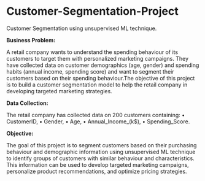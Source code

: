# Customer-Segmentation-Project
Customer Segmentation using unsupervised ML technique.

**Business Problem:**

A retail company wants to understand the spending behaviour of its customers to target them with personalized marketing campaigns. They have collected data on customer demographics (age, gender) and spending habits (annual income, spending score) and want to segment their customers based on their spending behaviour.The objective of this project is to build a customer segmentation model to help the retail company in developing targeted marketing strategies.

**Data Collection:**

The retail company has collected data on 200 customers containing:
• CustomerID, 
• Gender, 
• Age, 
• Annual_Income_(k$), 
• Spending_Score.

**Objective:**

The goal of this project is to segment customers based on their purchasing behaviour and demographic information using unsupervised ML 
technique to identify groups of customers with similar behaviour and characteristics. This information can be used to develop targeted marketing
campaigns, personalize product recommendations, and optimize pricing strategies.
